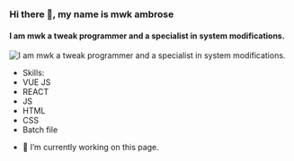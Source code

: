 ### Hi there 👋, my name is mwk ambrose
####  I am mwk a tweak programmer and a specialist in system modifications. 
![ I am mwk a tweak programmer and a specialist in system modifications. ](https://cdn.discordapp.com/splashes/1222642695248547940/723ed0c8030844cf7843ac23175ff412.jpg?size=480)


* Skills: 
* VUE JS 
* REACT 
* JS 
* HTML 
* CSS 
* Batch file

- 🔭 I’m currently working on this page. 




